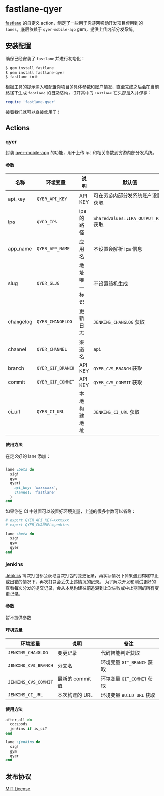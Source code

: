 # fastlane-qyer

[fastlane](http://github.com/fastlane/fastlane) 的自定义 action，制定了一些用于穷游网移动开发项目使用到的 `lanes`，底层依赖于 `qyer-mobile-app` gem，提供上传内部分发系统。


## 安装配置

确保已经安装了 `fastlane` 并进行初始化：

```bash
$ gem install fastlane
$ gem install fastlane-qyer
$ fastlane init
```

根据工具的提示输入和配置你项目的具体参数和账户情况，直至完成之后会在当前路径下生成 `fastlane` 的目录结构，打开其中的 `Fastlane` 在头部加入并保存：

```ruby
require 'fastlane-qyer'
```

接着我们就可以直接使用了！

## Actions



### qyer

封装 [qyer-mobile-app](http://github.com/icyleaf/qyer-mobile-app) 的功能，用于上传 ipa 和相关参数到穷游内部分发系统。

#### 参数

名称 | 环境变量 | 说明 | 默认值 |
---|---|---|---
api_key | `QYER_API_KEY` | API KEY | 可在穷游内部分发系统账户设置获取
ipa | `QYER_IPA` | ipa 的路径 | `SharedValues::IPA_OUTPUT_PATH` 获取
app_name | `QYER_APP_NAME` | 应用名| 不设置会解析 ipa 信息
slug | `QYER_SLUG` | 地址唯一标识 | 不设置随机生成
changelog | `QYER_CHANGELOG` | 更新日志 | `JENKINS_CHANGLOG` 获取
channel | `QYER_CHANNEL` | 渠道名 | `api`
branch | `QYER_GIT_BRANCH` | API KEY | `QYER_CVS_BRANCH` 获取
commit | `QYER_GIT_COMMIT` | API KEY | `QYER_CVS_COMMIT` 获取
ci_url | `QYER_CI_URL` | 本地构建地址 | `JENKINS_CI_URL` 获取

#### 使用方法

在定义好的 lane 添加：

```ruby

lane :beta do
  sigh
  gym
  qyer(
    api_key: 'xxxxxxxx',
    channel: 'fastlane'
  )
end
```

如果你在 CI 中设置可以设置好环境变量，上述的很多参数可以省略：

```ruby
# export QYER_API_KEY=xxxxxxx
# export QYER_CHANNEL=jenkins

lane :beta do
  sigh
  gym
  qyer
end
```

### jenkins

[Jenkins](http://jenkins-ci.org) 每次打包都会获取当次打包的变更记录，再实际情况下如果遇到构建中止或出错的情况下，再次打包会丢失上述情况的记录。
为了解决开发和测试更好的查看每次分发的提交记录，会从本地构建往前追溯到上次失败或中止期间的所有变更记录。

#### 参数

暂不提供参数

#### 环境变量

环境变量 | 说明 | 备注 |
---|---|---
`JENKINS_CHANGLOG` | 变更记录 | 代码智能判断获取
`JENKINS_CVS_BRANCH` | 分支名 | 环境变量 `GIT_BRANCH` 获取
`JENKINS_CVS_COMMIT` | 最新的 commit 值 | 环境变量 `GIT_COMMIT` 获取
`JENKINS_CI_URL` | 本次构建的 URL | 环境变量 `BUILD_URL` 获取

#### 使用方法

```ruby
after_all do
  cocapods
  jenkins if is_ci?
end

lane :jenkins do
  sigh
  gym
  qyer
end
```

## 发布协议

[MIT License](http://opensource.org/licenses/MIT).


